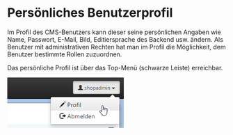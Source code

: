 # Persönliches Benutzerprofil

Im Profil des CMS-Benutzers kann dieser seine persönlichen Angaben wie Name, Passwort, E-Mail, Bild, Editiersprache des Backend usw. ändern. Als Benutzer mit administrativen Rechten hat man im Profil die Möglichkeit, dem Benutzer bestimmte Rollen zuzuordnen.

Das persönliche Profil ist über das Top-Menü \(schwarze Leiste\) erreichbar.

![](../.gitbook/assets/persoenliches_benutzerprofil.png)

